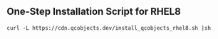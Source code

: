 ## One-Step Installation Script for RHEL8

```shell
curl -L https://cdn.qcobjects.dev/install_qcobjects_rhel8.sh |sh
```
